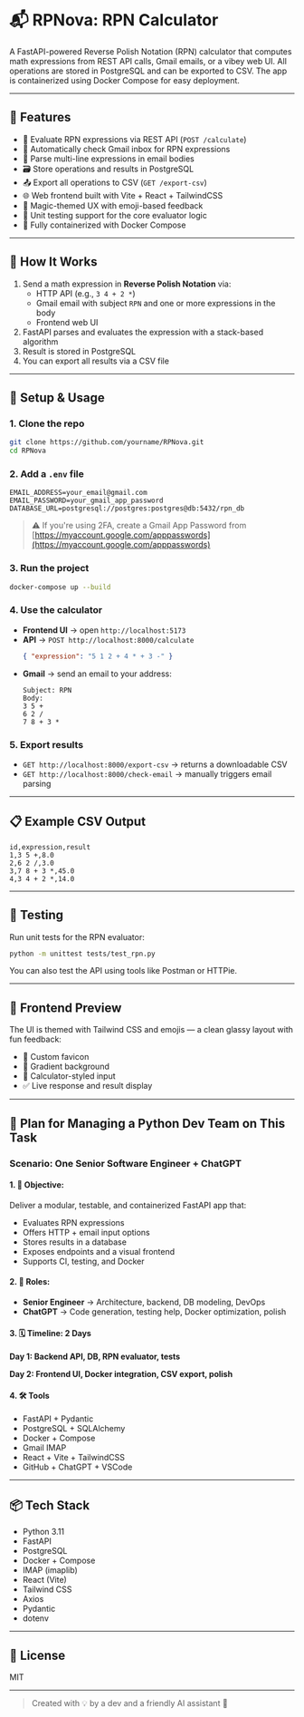 # 📬 RPNova: RPN  Calculator

A FastAPI-powered Reverse Polish Notation (RPN) calculator that computes math expressions from REST API calls, Gmail emails, or a vibey web UI. All operations are stored in PostgreSQL and can be exported to CSV. The app is containerized using Docker Compose for easy deployment.

---

## 🚀 Features

- 🧮 Evaluate RPN expressions via REST API (`POST /calculate`)
- 📧 Automatically check Gmail inbox for RPN expressions
- 📩 Parse multi-line expressions in email bodies
- 🗃️ Store operations and results in PostgreSQL
- 📤 Export all operations to CSV (`GET /export-csv`)
- 🌐 Web frontend built with Vite + React + TailwindCSS
- 🔮 Magic-themed UX with emoji-based feedback
- 🧪 Unit testing support for the core evaluator logic
- 🐳 Fully containerized with Docker Compose

---

## 🔧 How It Works

1. Send a math expression in **Reverse Polish Notation** via:
   - HTTP API (e.g., `3 4 + 2 *`)
   - Gmail email with subject `RPN` and one or more expressions in the body
   - Frontend web UI
2. FastAPI parses and evaluates the expression with a stack-based algorithm
3. Result is stored in PostgreSQL
4. You can export all results via a CSV file

---

## 💠 Setup & Usage

### 1. Clone the repo

```bash
git clone https://github.com/yourname/RPNova.git
cd RPNova
```

### 2. Add a `.env` file

```
EMAIL_ADDRESS=your_email@gmail.com
EMAIL_PASSWORD=your_gmail_app_password
DATABASE_URL=postgresql://postgres:postgres@db:5432/rpn_db
```

> ⚠️ If you're using 2FA, create a Gmail App Password from [https://myaccount.google.com/apppasswords](https://myaccount.google.com/apppasswords)

### 3. Run the project

```bash
docker-compose up --build
```

### 4. Use the calculator

- **Frontend UI** → open `http://localhost:5173`
- **API** → `POST http://localhost:8000/calculate`
  ```json
  { "expression": "5 1 2 + 4 * + 3 -" }
  ```
- **Gmail** → send an email to your address:
  ```
  Subject: RPN
  Body:
  3 5 +
  6 2 /
  7 8 + 3 *
  ```

### 5. Export results

- `GET http://localhost:8000/export-csv` → returns a downloadable CSV
- `GET http://localhost:8000/check-email` → manually triggers email parsing

---

## 📋 Example CSV Output

```
id,expression,result
1,3 5 +,8.0
2,6 2 /,3.0
3,7 8 + 3 *,45.0
4,3 4 + 2 *,14.0
```

---

## 🧪 Testing

Run unit tests for the RPN evaluator:

```bash
python -m unittest tests/test_rpn.py
```

You can also test the API using tools like Postman or HTTPie.

---

## 🎨 Frontend Preview

The UI is themed with Tailwind CSS and emojis — a clean glassy layout with fun feedback:

- 🔮 Custom favicon
- 🌈 Gradient background
- 🎨 Calculator-styled input
- ✅ Live response and result display

---

## 🧠 Plan for Managing a Python Dev Team on This Task

### Scenario: One Senior Software Engineer + ChatGPT

#### 1. 📌 Objective:

Deliver a modular, testable, and containerized FastAPI app that:

- Evaluates RPN expressions
- Offers HTTP + email input options
- Stores results in a database
- Exposes endpoints and a visual frontend
- Supports CI, testing, and Docker

#### 2. 👷 Roles:

- **Senior Engineer** → Architecture, backend, DB modeling, DevOps
- **ChatGPT** → Code generation, testing help, Docker optimization, polish

#### 3. 🗓️ Timeline: 2 Days

**Day 1: Backend API, DB, RPN evaluator, tests**

**Day 2: Frontend UI, Docker integration, CSV export, polish**

#### 4. 🛠 Tools

- FastAPI + Pydantic
- PostgreSQL + SQLAlchemy
- Docker + Compose
- Gmail IMAP
- React + Vite + TailwindCSS
- GitHub + ChatGPT + VSCode

---

## 📦 Tech Stack

- Python 3.11
- FastAPI
- PostgreSQL
- Docker + Compose
- IMAP (imaplib)
- React (Vite)
- Tailwind CSS
- Axios
- Pydantic
- dotenv

---

## 📄 License

MIT

---

> Created with 💡 by a dev and a friendly AI assistant 🤖

